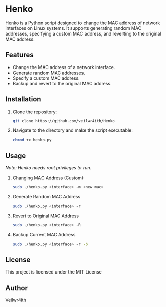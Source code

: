# Henko
Henko is a Python script designed to change the MAC address of network interfaces on Linux systems. It supports generating random MAC addresses, specifying a custom MAC address, and reverting to the original MAC address. 

## Features

- Change the MAC address of a network interface.
- Generate random MAC addresses.
- Specify a custom MAC address.
- Backup and revert to the original MAC address.

## Installation

1. Clone the repository:
   ```bash
   git clone https://github.com/veilwr4ith/Henko
   ```

2. Navigate to the directory and make the script executable:
   ```bash
   chmod +x henko.py
   ```

## Usage

*Note: Henko needs root privileges to run.*

1. Changing MAC Address (Custom)
   ```bash
   sudo ./henko.py <interface> -m <new_mac>
   ```

2. Generate Random MAC Address
   ```bash
   sudo ./henko.py <interface> -r
   ```

3. Revert to Original MAC Address
   ```bash
   sudo ./henko.py <interface> -R
   ```

4. Backup Current MAC Address
   ```bash
   sudo ./henko.py <interface> -r -b
   ```

## License

This project is licensed under the MIT License

## Author

Veilwr4ith

